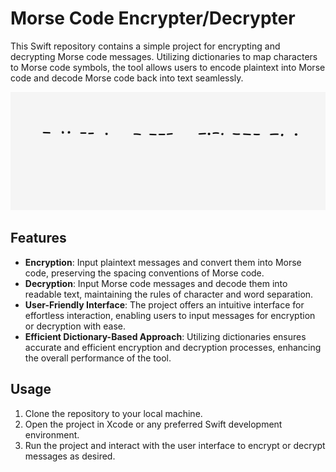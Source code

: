 # Morse Code Encrypter/Decrypter

This Swift repository contains a simple project for encrypting and decrypting Morse code messages. Utilizing dictionaries to map characters to Morse code symbols, the tool allows users to encode plaintext into Morse code and decode Morse code back into text seamlessly.

![Morse Code](images/Morse_Code.gif)
## Features

- **Encryption**: Input plaintext messages and convert them into Morse code, preserving the spacing conventions of Morse code.
- **Decryption**: Input Morse code messages and decode them into readable text, maintaining the rules of character and word separation.
- **User-Friendly Interface**: The project offers an intuitive interface for effortless interaction, enabling users to input messages for encryption or decryption with ease.
- **Efficient Dictionary-Based Approach**: Utilizing dictionaries ensures accurate and efficient encryption and decryption processes, enhancing the overall performance of the tool.

## Usage

1. Clone the repository to your local machine.
2. Open the project in Xcode or any preferred Swift development environment.
3. Run the project and interact with the user interface to encrypt or decrypt messages as desired.
